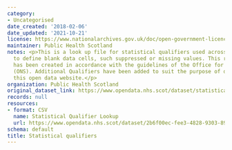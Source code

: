 ```yaml
---
category:
- Uncategorised
date_created: '2018-02-06'
date_updated: '2021-10-21'
license: https://www.nationalarchives.gov.uk/doc/open-government-licence/version/3/
maintainer: Public Health Scotland
notes: <p>This is a look up file for statistical qualifiers used across all datasets
  to define blank data cells, such suppressed or missing values. This reference file
  has been created in accordance with the guidelines of the Office for National Statistics
  (ONS). Additional Qualifiers have been added to suit the purpose of data across
  this open data website.</p>
organization: Public Health Scotland
original_dataset_link: https://www.opendata.nhs.scot/dataset/statistical-qualifiers
records: null
resources:
- format: CSV
  name: Statistical Qualifier Lookup
  url: https://www.opendata.nhs.scot/dataset/2b6f00ec-fee3-4828-9303-89f31b436d2a/resource/b80f9af0-b115-4245-b591-fb22775226c4/download/statisticalqualifiers24052019.csv
schema: default
title: Statistical qualifiers
---
```


